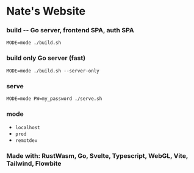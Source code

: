 # Nate's Website

### build -- Go server, frontend SPA, auth SPA
`MODE=mode ./build.sh`

### build only Go server (fast)
`MODE=mode ./build.sh --server-only`

### serve
`MODE=mode PW=my_password ./serve.sh`

### mode
- `localhost`
- `prod`
- `remotdev`


### Made with: RustWasm, Go, Svelte, Typescript, WebGL, Vite, Tailwind, Flowbite
